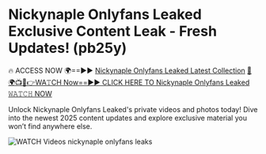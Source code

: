 # Nickynaple Onlyfans Leaked Exclusive Content Leak - Fresh Updates! (pb25y)

🔥 ACCESS NOW 🌍==►► <a href="https://tinyurl.com/3fjeunct" rel="nofollow">Nickynaple Onlyfans Leaked Latest Collection</a></h3>
[🔴🌍📺📱👉WA𝚃CH Now==►► CLICK HERE TO Nickynaple Onlyfans Leaked 𝚆𝙰𝚃𝙲𝙷 NOW](https://tinyurl.com/3fjeunct)

Unlock Nickynaple Onlyfans Leaked's private videos and photos today! Dive into the newest 2025 content updates and explore exclusive material you won’t find anywhere else.


<a href="https://tinyurl.com/3fjeunct" rel="nofollow" data-target="animated-image.originalLink"><img src="https://camo.githubusercontent.com/8a4f000d20f83aca3bf7ec5f350d767afa0574a8a352519fd8cfa583a6f93a33/68747470733a2f2f692e696d6775722e636f6d2f644a486b345a712e676966" alt="WATCH Videos" data-canonical-src="https://i.imgur.com/dJHk4Zq.gif" style="max-width: 100%; display: inline-block;" data-target="animated-image.originalImage"></a>
nickynaple onlyfans leaks